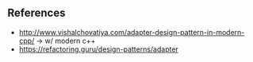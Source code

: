 ## References
* http://www.vishalchovatiya.com/adapter-design-pattern-in-modern-cpp/ -> w/ modern c++
* https://refactoring.guru/design-patterns/adapter
